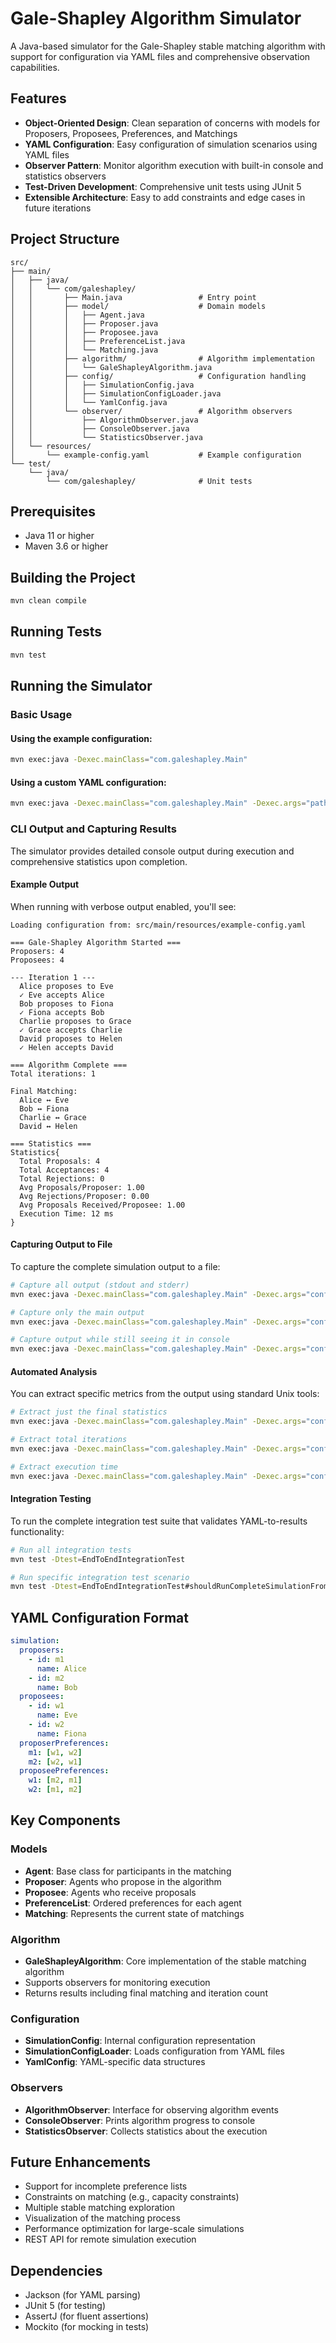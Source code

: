 # Gale-Shapley Algorithm Simulator

A Java-based simulator for the Gale-Shapley stable matching algorithm with support for configuration via YAML files and comprehensive observation capabilities.

## Features

- **Object-Oriented Design**: Clean separation of concerns with models for Proposers, Proposees, Preferences, and Matchings
- **YAML Configuration**: Easy configuration of simulation scenarios using YAML files
- **Observer Pattern**: Monitor algorithm execution with built-in console and statistics observers
- **Test-Driven Development**: Comprehensive unit tests using JUnit 5
- **Extensible Architecture**: Easy to add constraints and edge cases in future iterations

## Project Structure

```
src/
├── main/
│   ├── java/
│   │   └── com/galeshapley/
│   │       ├── Main.java                 # Entry point
│   │       ├── model/                    # Domain models
│   │       │   ├── Agent.java
│   │       │   ├── Proposer.java
│   │       │   ├── Proposee.java
│   │       │   ├── PreferenceList.java
│   │       │   └── Matching.java
│   │       ├── algorithm/                # Algorithm implementation
│   │       │   └── GaleShapleyAlgorithm.java
│   │       ├── config/                   # Configuration handling
│   │       │   ├── SimulationConfig.java
│   │       │   ├── SimulationConfigLoader.java
│   │       │   └── YamlConfig.java
│   │       └── observer/                 # Algorithm observers
│   │           ├── AlgorithmObserver.java
│   │           ├── ConsoleObserver.java
│   │           └── StatisticsObserver.java
│   └── resources/
│       └── example-config.yaml           # Example configuration
└── test/
    └── java/
        └── com/galeshapley/              # Unit tests
```

## Prerequisites

- Java 11 or higher
- Maven 3.6 or higher

## Building the Project

```bash
mvn clean compile
```

## Running Tests

```bash
mvn test
```

## Running the Simulator

### Basic Usage

#### Using the example configuration:

```bash
mvn exec:java -Dexec.mainClass="com.galeshapley.Main"
```

#### Using a custom YAML configuration:

```bash
mvn exec:java -Dexec.mainClass="com.galeshapley.Main" -Dexec.args="path/to/your/config.yaml"
```

### CLI Output and Capturing Results

The simulator provides detailed console output during execution and comprehensive statistics upon completion.

#### Example Output

When running with verbose output enabled, you'll see:

```
Loading configuration from: src/main/resources/example-config.yaml

=== Gale-Shapley Algorithm Started ===
Proposers: 4
Proposees: 4

--- Iteration 1 ---
  Alice proposes to Eve
  ✓ Eve accepts Alice
  Bob proposes to Fiona
  ✓ Fiona accepts Bob
  Charlie proposes to Grace
  ✓ Grace accepts Charlie
  David proposes to Helen
  ✓ Helen accepts David

=== Algorithm Complete ===
Total iterations: 1

Final Matching:
  Alice ↔ Eve
  Bob ↔ Fiona
  Charlie ↔ Grace
  David ↔ Helen

=== Statistics ===
Statistics{
  Total Proposals: 4
  Total Acceptances: 4
  Total Rejections: 0
  Avg Proposals/Proposer: 1.00
  Avg Rejections/Proposer: 0.00
  Avg Proposals Received/Proposee: 1.00
  Execution Time: 12 ms
}
```

#### Capturing Output to File

To capture the complete simulation output to a file:

```bash
# Capture all output (stdout and stderr)
mvn exec:java -Dexec.mainClass="com.galeshapley.Main" -Dexec.args="config.yaml" > simulation_results.txt 2>&1

# Capture only the main output
mvn exec:java -Dexec.mainClass="com.galeshapley.Main" -Dexec.args="config.yaml" > simulation_results.txt

# Capture output while still seeing it in console
mvn exec:java -Dexec.mainClass="com.galeshapley.Main" -Dexec.args="config.yaml" | tee simulation_results.txt
```

#### Automated Analysis

You can extract specific metrics from the output using standard Unix tools:

```bash
# Extract just the final statistics
mvn exec:java -Dexec.mainClass="com.galeshapley.Main" -Dexec.args="config.yaml" 2>/dev/null | grep -A 10 "=== Statistics ==="

# Extract total iterations
mvn exec:java -Dexec.mainClass="com.galeshapley.Main" -Dexec.args="config.yaml" 2>/dev/null | grep "Total iterations:" | awk '{print $3}'

# Extract execution time
mvn exec:java -Dexec.mainClass="com.galeshapley.Main" -Dexec.args="config.yaml" 2>/dev/null | grep "Execution Time:" | awk '{print $3, $4}'
```

#### Integration Testing

To run the complete integration test suite that validates YAML-to-results functionality:

```bash
# Run all integration tests
mvn test -Dtest=EndToEndIntegrationTest

# Run specific integration test scenario
mvn test -Dtest=EndToEndIntegrationTest#shouldRunCompleteSimulationFromYamlToMetrics
```

## YAML Configuration Format

```yaml
simulation:
  proposers:
    - id: m1
      name: Alice
    - id: m2
      name: Bob
  proposees:
    - id: w1
      name: Eve
    - id: w2
      name: Fiona
  proposerPreferences:
    m1: [w1, w2]
    m2: [w2, w1]
  proposeePreferences:
    w1: [m2, m1]
    w2: [m1, m2]
```

## Key Components

### Models
- **Agent**: Base class for participants in the matching
- **Proposer**: Agents who propose in the algorithm
- **Proposee**: Agents who receive proposals
- **PreferenceList**: Ordered preferences for each agent
- **Matching**: Represents the current state of matchings

### Algorithm
- **GaleShapleyAlgorithm**: Core implementation of the stable matching algorithm
- Supports observers for monitoring execution
- Returns results including final matching and iteration count

### Configuration
- **SimulationConfig**: Internal configuration representation
- **SimulationConfigLoader**: Loads configuration from YAML files
- **YamlConfig**: YAML-specific data structures

### Observers
- **AlgorithmObserver**: Interface for observing algorithm events
- **ConsoleObserver**: Prints algorithm progress to console
- **StatisticsObserver**: Collects statistics about the execution

## Future Enhancements

- Support for incomplete preference lists
- Constraints on matching (e.g., capacity constraints)
- Multiple stable matching exploration
- Visualization of the matching process
- Performance optimization for large-scale simulations
- REST API for remote simulation execution

## Dependencies

- Jackson (for YAML parsing)
- JUnit 5 (for testing)
- AssertJ (for fluent assertions)
- Mockito (for mocking in tests)
